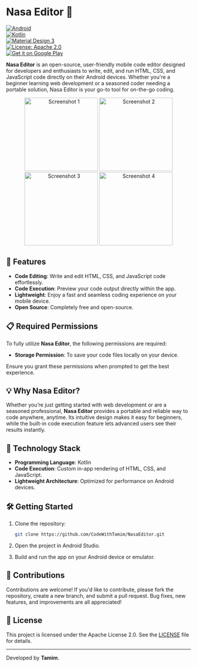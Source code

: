
# Nasa Editor 🚀

[![Android](https://img.shields.io/badge/Platform-Android-green?logo=android)](https://developer.android.com)  
[![Kotlin](https://img.shields.io/badge/Kotlin-2.0.21-blue?logo=kotlin)](https://kotlinlang.org)  
[![Material Design 3](https://img.shields.io/badge/Material%20Design-3-blue?logo=material-design)](https://material.io)  
[![License: Apache 2.0](https://img.shields.io/badge/License-Apache_2.0-green.svg)](LICENSE)  
[![Get it on Google Play](https://img.shields.io/badge/Google%20Play-Download-green?logo=google-play)](https://play.google.com/store/apps/details?id=com.nasahacker.nasaeditor&hl=en)

**Nasa Editor** is an open-source, user-friendly mobile code editor designed for developers and enthusiasts to write, edit, and run HTML, CSS, and JavaScript code directly on their Android devices. Whether you're a beginner learning web development or a seasoned coder needing a portable solution, Nasa Editor is your go-to tool for on-the-go coding.

<p align="center">
  <img src="https://play-lh.googleusercontent.com/BuSQx0eL6cVFI4pXJXwsEgT13AeDIQbtgb0ZA6fjDykDn5qw69Dcq_prS6ZVRVQlcdM=w5120-h2880" alt="Screenshot 1" width="200"/>
  <img src="https://play-lh.googleusercontent.com/ZdcFBgQX6h9j9xttJDzG-_LH3x6ZgsDKkXR5plDufmBEycTspLc_FckAd2Cwy3JEiq8=w5120-h2880" alt="Screenshot 2" width="200"/>
  <img src="https://play-lh.googleusercontent.com/4EB_lR1-BjN5O0dZUC_aBLqhgUz7W0F_oRbtk6tFGlx3HnlRoCk3D5GF8Cr2bfGRvoo=w5120-h2880" alt="Screenshot 3" width="200"/>
  <img src="https://play-lh.googleusercontent.com/l1MfPmTlRfcrC8pC8Oe9Hp4I2BqRvMkaEgscRKAmFD5d3YDoLkqsh5fKK6hATfKGkw=w5120-h2880" alt="Screenshot 4" width="200"/>
</p>

## 🌟 Features

- **Code Editing**: Write and edit HTML, CSS, and JavaScript code effortlessly.
- **Code Execution**: Preview your code output directly within the app.
- **Lightweight**: Enjoy a fast and seamless coding experience on your mobile device.
- **Open Source**: Completely free and open-source.

## 📋 Required Permissions

To fully utilize **Nasa Editor**, the following permissions are required:

- **Storage Permission**: To save your code files locally on your device.

Ensure you grant these permissions when prompted to get the best experience.

## 💡 Why Nasa Editor?

Whether you’re just getting started with web development or are a seasoned professional, **Nasa Editor** provides a portable and reliable way to code anywhere, anytime. Its intuitive design makes it easy for beginners, while the built-in code execution feature lets advanced users see their results instantly.

## 🚀 Technology Stack

- **Programming Language**: Kotlin
- **Code Execution**: Custom in-app rendering of HTML, CSS, and JavaScript.
- **Lightweight Architecture**: Optimized for performance on Android devices.

## 🛠️ Getting Started

1. Clone the repository:
   ```bash
   git clone https://github.com/CodeWithTamim/NasaEditor.git
   ```

2. Open the project in Android Studio.

3. Build and run the app on your Android device or emulator.


## 🤝 Contributions

Contributions are welcome! If you'd like to contribute, please fork the repository, create a new branch, and submit a pull request. Bug fixes, new features, and improvements are all appreciated!

## 📝 License

This project is licensed under the Apache License 2.0. See the [LICENSE](LICENSE) file for details.

---

Developed by **Tamim**.
